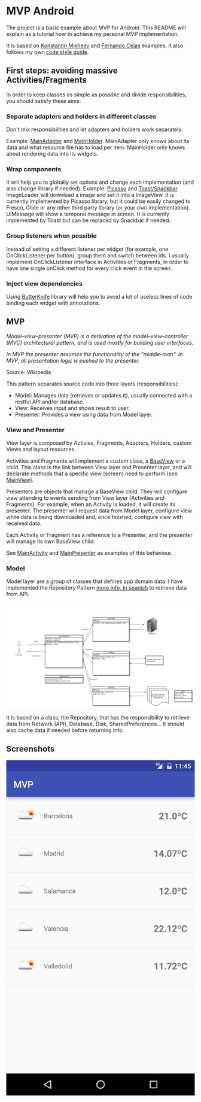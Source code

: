 # MVP Android

The project is a basic example about MVP for Android.
This README will explain as a tutorial how to achieve my personal MVP implementation.

It is based on [Konstantin Mikheev](https://github.com/konmik/konmik.github.io/wiki/Introduction-to-Model-View-Presenter-on-Android) and [Fernando Cejas](https://github.com/android10/Android-CleanArchitecture) examples. It also follows my own [code style guide](https://github.com/vAlmaraz/code-style).


## First steps: avoiding massive Activities/Fragments

In order to keep classes as simple as possible and divide responsibilities, you should satisfy these aims:

### Separate adapters and holders in different classes

Don't mix responsibilities and let adapters and holders work separately. 

Example: [MainAdapter](app/src/main/java/com/valmaraz/mvp/view/adapter/MainAdapter.java) and [MainHolder](app/src/main/java/com/valmaraz/mvp/view/holder/MainHolder.java). MainAdapter only knows about its data and what resource file has to load per item. MainHolder only knows about rendering data into its widgets.

### Wrap components

It will help you to globally set options and change each implementation (and also change library if needed).
Example: [Picasso](app/src/main/java/com/valmaraz/mvp/view/component/ImageLoader.java) and [Toast/Snackbar](app/src/main/java/com/valmaraz/mvp/view/component/UIMessage.java). ImageLoader will download a image and set it into a ImageView. It is currently implemented by Picasso library, but it could be easily changed to Fresco, Glide or any other third party library (or your own implementation). UIMessage will show a temporal message in screen. It is currently implemented by Toast but can be replaced by Snackbar if needed.

### Group listeners when possible

Instead of setting a different listener per widget (for example, one OnClickListener per button), group them and switch between ids.
I usually implement OnClickListener interface in Activities or Fragments, in order to have one single onClick method for every click event in the screen.

### Inject view dependencies

Using [ButterKnife](https://github.com/JakeWharton/butterknife) library will help you to avoid a lot of useless lines of code binding each widget with annotations.

## MVP

*Model–view–presenter (MVP) is a derivation of the model–view–controller (MVC) architectural pattern, and is used mostly for building user interfaces.*

*In MVP the presenter assumes the functionality of the "middle-man". In MVP, all presentation logic is pushed to the presenter.*

Source: Wikipedia

This pattern separates source code into three layers (responsibilities):
- Model: Manages data (retrieves or updates it), usually connected with a restful API and/or database.
- View: Receives input and shows result to user.
- Presenter: Provides a view using data from Model layer.

### View and Presenter

View layer is composed by Activies, Fragments, Adapters, Holders, custom Views and layout resources.

Activities and Fragments will implement a custom class, a [BaseView](app/src/main/java/com/valmaraz/mvp/view/BaseView.java) or a child. This class is the link between View layer and Presenter layer, and will declarate methods that a specific view (screen) need to perform (see [MainView](app/src/main/java/com/valmaraz/mvp/view/MainView.java)).

Presenters are objects that manage a BaseView child. They will configure view attending to events sending from View layer (Activities and Fragments). For example, when an Activity is loaded, it will create its presenter. The presenter will request data from Model layer, configure view while data is being downloaded and, once finished, configure view with received data.

Each Activity or Fragment has a reference to a Presenter, and the presenter will manage its own BaseView child.

See [MainActivity](app/src/main/java/com/valmaraz/mvp/view/activity/MainActivity.java) and [MainPresenter](app/src/main/java/com/valmaraz/mvp/presenter/MainPresenter.java) as examples of this behaviour.

### Model

Model layer are a group of classes that defines app domain data. I have implemented the Repository Pattern [more info, in spanish](http://www.valmaraz.com/blog-41-patron-de-repositorios-desarrollo-de-software) to retrieve data from API.

![Repository Pattern Graph](resources/repository_pattern.jpg)

It is based on a class, the Repository, that has the responsibility to retrieve data from Network (API), Database, Disk, SharedPreferences... It should also cache data if needed before returning info.

## Screenshots

![List screen](resources/sc-1.png)
